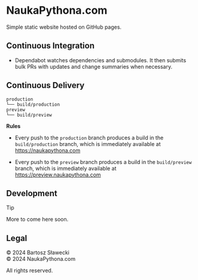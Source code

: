 # NaukaPythona.com

Simple static website hosted on GitHub pages.

## Continuous Integration

- Dependabot watches dependencies and submodules.
  It then submits bulk PRs with updates and change summaries when necessary.


## Continuous Delivery

```
production
└── build/production
preview
└── build/preview
```

**Rules**

- Every push to the `production` branch produces a build in the `build/production`
  branch, which is immediately available at https://naukapythona.com

- Every push to the `preview` branch produces a build in the `build/preview`
  branch, which is immediately available at https://preview.naukapythona.com

## Development

> [!tip]
> More to come here soon.

## Legal

© 2024 Bartosz Sławecki<br>
© 2024 NaukaPythona.com

All rights reserved.

